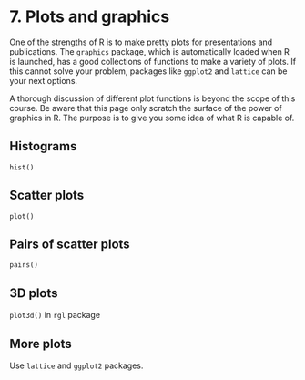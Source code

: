 <h1>7. Plots and graphics</h1>
<p>One of the strengths of R is to make pretty plots for presentations and publications. The <code>graphics</code> package, which is automatically loaded when R is launched, has a good collections of functions to make a variety of plots. If this cannot solve your problem, packages like <code>ggplot2</code> and <code>lattice</code> can be your next options.<p/>
<p>A thorough discussion of different plot functions is beyond the scope of this course. Be aware that this page only scratch the surface of the power of graphics in R. The purpose is to give you some idea of what R is capable of.</p>

<h2>Histograms</h2>
<p><code>hist()</code></p>

<h2>Scatter plots</h2>
<p><code>plot()</code></p>

<h2>Pairs of scatter plots</h2>
<p><code>pairs()</code></p>

<h2>3D plots</h2>
<p><code>plot3d()</code> in <code>rgl</code> package</p>

<h2>More plots</h2>
<p>Use <code>lattice</code> and <code>ggplot2</code> packages.</p>
